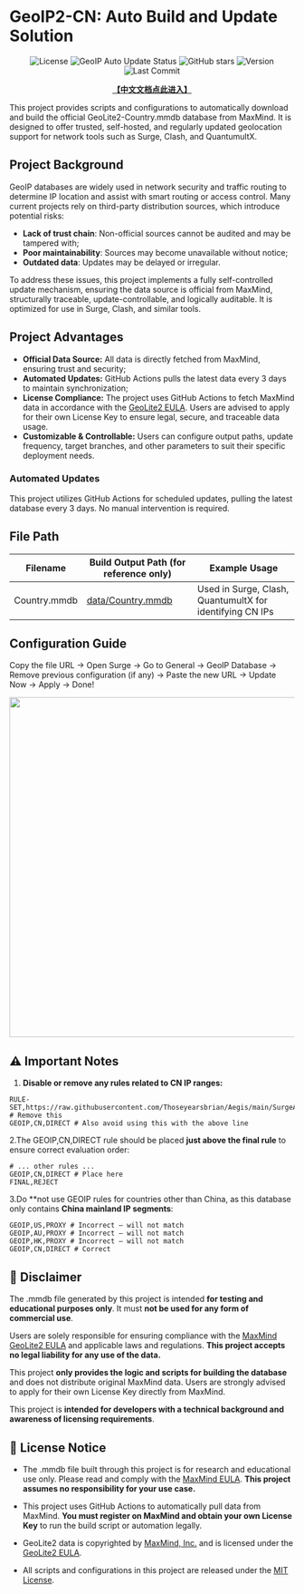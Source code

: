 # **GeoIP2-CN: Auto Build and Update Solution**

<p align="center">
  <img src="https://img.shields.io/badge/License-MIT-green.svg" alt="License" />
  <img src="https://github.com/Thoseyearsbrian/GeoIP2-CN/actions/workflows/update.yml/badge.svg" alt="GeoIP Auto Update Status" />
  <img src="https://img.shields.io/github/stars/Thoseyearsbrian/GeoIP2-CN?style=social" alt="GitHub stars" />
  <img src="https://img.shields.io/github/v/release/Thoseyearsbrian/GeoIP2-CN?include_prereleases&label=version" alt="Version" />
  <img src="https://img.shields.io/github/last-commit/Thoseyearsbrian/GeoIP2-CN" alt="Last Commit" />
</p>

<p align="center">
  <a href="https://github.com/Thoseyearsbrian/GeoIP2-CN/blob/main/Docs/zh-CN/README.md"><b>【中文文档点此进入】</b></a>
</p>

This project provides scripts and configurations to automatically download and build the official GeoLite2-Country.mmdb database from MaxMind. It is designed to offer trusted, self-hosted, and regularly updated geolocation support for network tools such as Surge, Clash, and QuantumultX.

## **Project Background**

GeoIP databases are widely used in network security and traffic routing to determine IP location and assist with smart routing or access control. Many current projects rely on third-party distribution sources, which introduce potential risks:

- **Lack of trust chain**: Non-official sources cannot be audited and may be tampered with;
- **Poor maintainability**: Sources may become unavailable without notice;
- **Outdated data**: Updates may be delayed or irregular.

To address these issues, this project implements a fully self-controlled update mechanism, ensuring the data source is official from MaxMind, structurally traceable, update-controllable, and logically auditable. It is optimized for use in Surge, Clash, and similar tools.

## **Project Advantages**

- **Official Data Source:** All data is directly fetched from MaxMind, ensuring trust and security;
- **Automated Updates:** GitHub Actions pulls the latest data every 3 days to maintain synchronization;
- **License Compliance:** The project uses GitHub Actions to fetch MaxMind data in accordance with the [GeoLite2 EULA](https://www.maxmind.com/en/geolite2/eula). Users are advised to apply for their own License Key to ensure legal, secure, and traceable data usage.
- **Customizable & Controllable:** Users can configure output paths, update frequency, target branches, and other parameters to suit their specific deployment needs.

### **Automated Updates**

This project utilizes GitHub Actions for scheduled updates, pulling the latest database every 3 days. No manual intervention is required.

## **File Path**

| **Filename** | **Build Output Path (for reference only)**                   | **Example Usage**                                        |
| ------------ | ------------------------------------------------------------ | -------------------------------------------------------- |
| Country.mmdb | [data/Country.mmdb](https://raw.githubusercontent.com/Thoseyearsbrian/GeoIP2-CN/main/data/GeoLite2-Country.mmdb) | Used in Surge, Clash, QuantumultX for identifying CN IPs |

## **Configuration Guide**

Copy the file URL → Open Surge → Go to General → GeoIP Database → Remove previous configuration (if any) → Paste the new URL → Update Now → Apply → Done!

<p align="center">
  <img src="https://raw.githubusercontent.com/Thoseyearsbrian/GeoIP2-CN/main/Icons/Groups/surge-geoip-config-guide-step-by-step-en.png" width="600">
</p>

## **⚠️ Important Notes**

1. **Disable or remove any rules related to CN IP ranges:**

```
RULE-SET,https://raw.githubusercontent.com/Thoseyearsbrian/Aegis/main/SurgeAegis/rules/China.list,DIRECT # Remove this
GEOIP,CN,DIRECT # Also avoid using this with the above line
```

2.The GEOIP,CN,DIRECT rule should be placed **just above the final rule** to ensure correct evaluation order:

```
# ... other rules ...
GEOIP,CN,DIRECT # Place here
FINAL,REJECT
```

3.Do **not use GEOIP rules for countries other than China, as this database only contains **China mainland IP segments**:

```
GEOIP,US,PROXY # Incorrect – will not match
GEOIP,AU,PROXY # Incorrect – will not match
GEOIP,HK,PROXY # Incorrect – will not match
GEOIP,CN,DIRECT # Correct
```

## **🔐 Disclaimer**

The .mmdb file generated by this project is intended **for testing and educational purposes only**. It must **not be used for any form of commercial use**.

Users are solely responsible for ensuring compliance with the [MaxMind GeoLite2 EULA](https://www.maxmind.com/en/geolite2/eula) and applicable laws and regulations. **This project accepts no legal liability for any use of the data.**

This project **only provides the logic and scripts for building the database** and does not distribute original MaxMind data. Users are strongly advised to apply for their own License Key directly from MaxMind.

This project is **intended for developers with a technical background and awareness of licensing requirements**.

## **🏅 License Notice**

- The .mmdb file built through this project is for research and educational use only. Please read and comply with the [MaxMind EULA](https://www.maxmind.com/en/geolite2/eula). **This project assumes no responsibility for your use case.**

- This project uses GitHub Actions to automatically pull data from MaxMind. **You must register on MaxMind and obtain your own License Key** to run the build script or automation legally.
- GeoLite2 data is copyrighted by [MaxMind, Inc.](https://www.maxmind.com/) and is licensed under the [GeoLite2 EULA](https://www.maxmind.com/en/geolite2/eula).
- All scripts and configurations in this project are released under the [MIT License](https://raw.githubusercontent.com/Thoseyearsbrian/GeoIP2-CN/main/LICENSE).